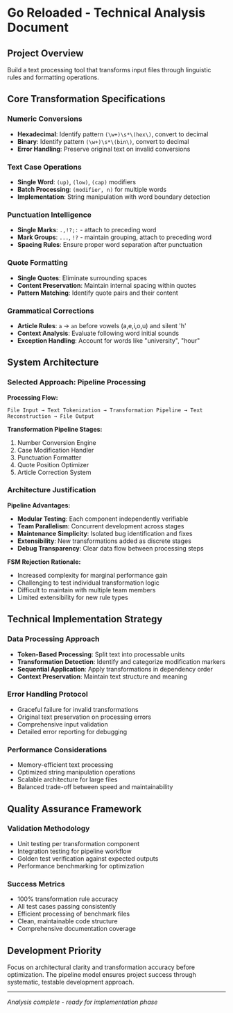 # Go Reloaded - Technical Analysis Document

## Project Overview
Build a text processing tool that transforms input files through linguistic rules and formatting operations.

## Core Transformation Specifications

### Numeric Conversions
- **Hexadecimal**: Identify pattern `(\w+)\s*\(hex\)`, convert to decimal
- **Binary**: Identify pattern `(\w+)\s*\(bin\)`, convert to decimal
- **Error Handling**: Preserve original text on invalid conversions

### Text Case Operations
- **Single Word**: `(up)`, `(low)`, `(cap)` modifiers
- **Batch Processing**: `(modifier, n)` for multiple words
- **Implementation**: String manipulation with word boundary detection

### Punctuation Intelligence
- **Single Marks**: `.,!?;:` - attach to preceding word
- **Mark Groups**: `...`, `!?` - maintain grouping, attach to preceding word
- **Spacing Rules**: Ensure proper word separation after punctuation

### Quote Formatting
- **Single Quotes**: Eliminate surrounding spaces
- **Content Preservation**: Maintain internal spacing within quotes
- **Pattern Matching**: Identify quote pairs and their content

### Grammatical Corrections
- **Article Rules**: `a` → `an` before vowels (a,e,i,o,u) and silent 'h'
- **Context Analysis**: Evaluate following word initial sounds
- **Exception Handling**: Account for words like "university", "hour"

## System Architecture

### Selected Approach: Pipeline Processing

**Processing Flow:**
```
File Input → Text Tokenization → Transformation Pipeline → Text Reconstruction → File Output
```

**Transformation Pipeline Stages:**
1. Number Conversion Engine
2. Case Modification Handler
3. Punctuation Formatter
4. Quote Position Optimizer
5. Article Correction System

### Architecture Justification

**Pipeline Advantages:**
- **Modular Testing**: Each component independently verifiable
- **Team Parallelism**: Concurrent development across stages
- **Maintenance Simplicity**: Isolated bug identification and fixes
- **Extensibility**: New transformations added as discrete stages
- **Debug Transparency**: Clear data flow between processing steps

**FSM Rejection Rationale:**
- Increased complexity for marginal performance gain
- Challenging to test individual transformation logic
- Difficult to maintain with multiple team members
- Limited extensibility for new rule types

## Technical Implementation Strategy

### Data Processing Approach
- **Token-Based Processing**: Split text into processable units
- **Transformation Detection**: Identify and categorize modification markers
- **Sequential Application**: Apply transformations in dependency order
- **Context Preservation**: Maintain text structure and meaning

### Error Handling Protocol
- Graceful failure for invalid transformations
- Original text preservation on processing errors
- Comprehensive input validation
- Detailed error reporting for debugging

### Performance Considerations
- Memory-efficient text processing
- Optimized string manipulation operations
- Scalable architecture for large files
- Balanced trade-off between speed and maintainability

## Quality Assurance Framework

### Validation Methodology
- Unit testing per transformation component
- Integration testing for pipeline workflow
- Golden test verification against expected outputs
- Performance benchmarking for optimization

### Success Metrics
- 100% transformation rule accuracy
- All test cases passing consistently
- Efficient processing of benchmark files
- Clean, maintainable code structure
- Comprehensive documentation coverage

## Development Priority
Focus on architectural clarity and transformation accuracy before optimization. The pipeline model ensures project success through systematic, testable development approach.

---
*Analysis complete - ready for implementation phase*

